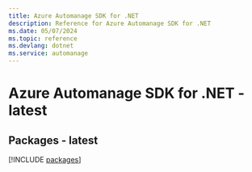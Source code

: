 ```yaml
---
title: Azure Automanage SDK for .NET
description: Reference for Azure Automanage SDK for .NET
ms.date: 05/07/2024
ms.topic: reference
ms.devlang: dotnet
ms.service: automanage
---
```

# Azure Automanage SDK for .NET - latest
## Packages - latest
[!INCLUDE [packages](automanage-index.md)]